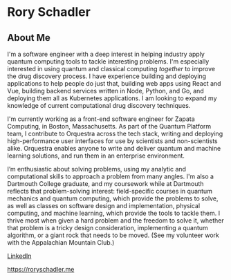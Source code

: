 <!--
  This README is used on @roryschadler's GitHub profile. For
  more information about this repository, see INFO.md.
-->

# Rory Schadler

## About Me

I'm a software engineer with a deep interest in helping industry apply quantum
computing tools to tackle interesting problems. I'm especially interested in
using quantum and classical computing _together_ to improve the drug discovery
process. I have experience building and deploying applications to help people do
just that, building web apps using React and Vue, building backend services
written in Node, Python, and Go, and deploying them all as Kubernetes
applications. I am looking to expand my knowledge of current computational drug
discovery techniques.

I'm currently working as a front-end software engineer for Zapata Computing, in
Boston, Massachusetts. As part of the Quantum Platform team, I contribute to
Orquestra across the tech stack, writing and deploying high-performance user
interfaces for use by scientists and non-scientists alike. Orquestra enables
anyone to write and deliver quantum and machine learning solutions, and run them
in an enterprise environment.

I’m enthusiastic about solving problems, using my analytic and computational
skills to approach a problem from many angles. I'm also a Dartmouth College
graduate, and my coursework while at Dartmouth reflects that problem-solving
interest: field-specific courses in quantum mechanics and quantum computing,
which provide the problems to solve, as well as classes on software design and
implementation, physical computing, and machine learning, which provide the
tools to tackle them. I thrive most when given a hard problem and the freedom to
solve it, whether that problem is a tricky design consideration, implementing a
quantum algorithm, or a giant rock that needs to be moved. (See my volunteer
work with the Appalachian Mountain Club.)

[LinkedIn](https://www.linkedin.com/in/roryschadler/)

<https://roryschadler.me>
